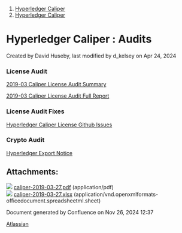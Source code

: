 1. [Hyperledger Caliper](index.html)
2. [Hyperledger Caliper](Hyperledger-Caliper_23101442.html)

# Hyperledger Caliper : Audits

Created by David Huseby, last modified by d\_kelsey on Apr 24, 2024

### License Audit

[2019-03 Caliper License Audit Summary](attachments/23101536/23101538.pdf)

[2019-03 Caliper License Audit Full Report](attachments/23101536/23101539.xlsx)

### License Audit Fixes

[Hyperledger Caliper License Github Issues](https://github.com/hyperledger/caliper/issues?utf8=%E2%9C%93&q=is%3Aissue%20is%3Aopen%20labels%3Alicense)

### Crypto Audit

[Hyperledger Export Notice](https://www.linuxfoundation.org/export/)

## Attachments:

![](images/icons/bullet_blue.gif) [caliper-2019-03-27.pdf](attachments/23101536/23101538.pdf) (application/pdf)  
![](images/icons/bullet_blue.gif) [caliper-2019-03-27.xlsx](attachments/23101536/23101539.xlsx) (application/vnd.openxmlformats-officedocument.spreadsheetml.sheet)

Document generated by Confluence on Nov 26, 2024 12:37

[Atlassian](http://www.atlassian.com/)
